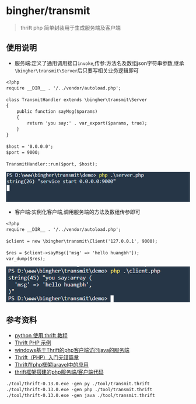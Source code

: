 # bingher/transmit
> thrift php 简单封装用于生成服务端及客户端


## 使用说明
- 服务端:定义了通用调用接口`invoke`,传参:方法名及数组json字符串参数,继承`\bingher\transmit\Server`后只要写相关业务逻辑即可
```
<?php
require __DIR__ . '/../vendor/autoload.php';

class TransmitHandler extends \bingher\transmit\Server
{
    public function sayMsg($params)
    {
        return 'you say:' . var_export($params, true);
    }
}

$host = '0.0.0.0';
$port = 9000;

TransmitHandler::run($port, $host);
```
![sever_start](demo/server_start.png)

- 客户端:实例化客户端,调用服务端的方法及数组传参即可
```
<?php
require __DIR__ . '/../vendor/autoload.php';

$client = new \bingher\transmit\Client('127.0.0.1', 9000);

$res = $client->sayMsg(['msg' => 'hello huangbh']);
var_dump($res);
```
![client_request](demo/client_request.png)

## 参考资料
- [python 使用 thrift 教程](https://www.cnblogs.com/shenh/p/10529073.html)
- [Thrift PHP 示例](https://www.jianshu.com/p/2532056dd494)
- [windows基于Thrift的php客户端访问java的服务端](http://www.voidcn.com/article/p-txjzuqkx-bs.html)
- [Thrift（PHP）入门无错篇章](https://www.cnblogs.com/ddcoder/p/7647186.html)
- [Thrift在php框架laravel中的应用](https://libisky.com/post/a34e8b68d4ff)
- [thrift框架搭建的php服务端/客户端代码](https://blog.csdn.net/shi_yi_fei/article/details/62893605)

```
./tool/thrift-0.13.0.exe -gen py ./tool/transmit.thrift
./tool/thrift-0.13.0.exe -gen php ./tool/transmit.thrift
./tool/thrift-0.13.0.exe -gen java ./tool/transmit.thrift
```

